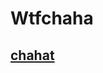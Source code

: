 # Wtfchaha
<nav class="navbar navbar-light bg-light">
  <a class="navbar-brand" href="#">
    <h1> chahat </h1>
  </a>
</nav>
